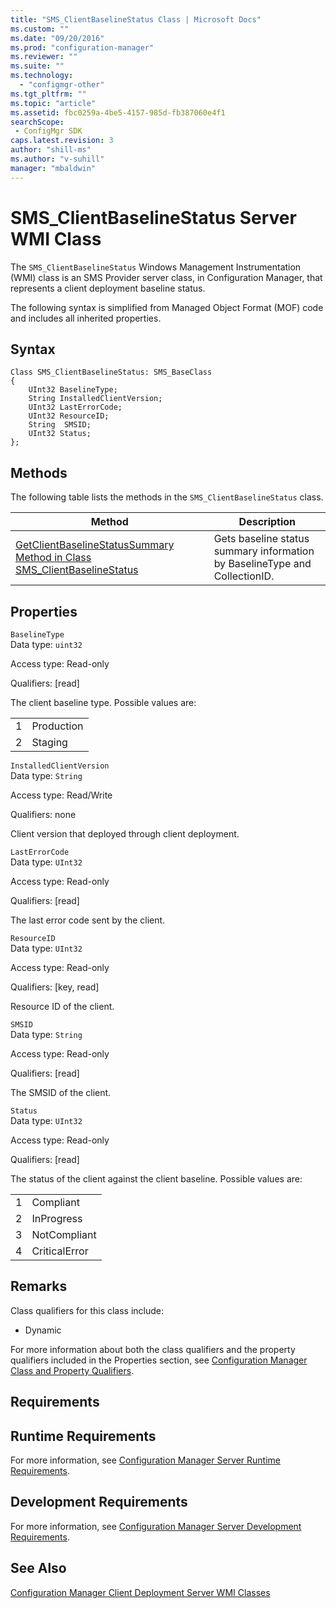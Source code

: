 ```yaml
---
title: "SMS_ClientBaselineStatus Class | Microsoft Docs"
ms.custom: ""
ms.date: "09/20/2016"
ms.prod: "configuration-manager"
ms.reviewer: ""
ms.suite: ""
ms.technology:
  - "configmgr-other"
ms.tgt_pltfrm: ""
ms.topic: "article"
ms.assetid: fbc0259a-4be5-4157-985d-fb387060e4f1searchScope: - ConfigMgr SDK
caps.latest.revision: 3
author: "shill-ms"
ms.author: "v-suhill"
manager: "mbaldwin"
---
```

# SMS_ClientBaselineStatus Server WMI Class
The `SMS_ClientBaselineStatus` Windows Management Instrumentation (WMI) class is an SMS Provider server class, in Configuration Manager, that represents a client deployment baseline status.  

 The following syntax is simplified from Managed Object Format (MOF) code and includes all inherited properties.  

## Syntax  

```  
Class SMS_ClientBaselineStatus: SMS_BaseClass  
{  
    UInt32 BaselineType;  
    String InstalledClientVersion;  
    UInt32 LastErrorCode;      
    UInt32 ResourceID;  
    String  SMSID;  
    UInt32 Status;  
};  

```  

## Methods  
 The following table lists the methods in the `SMS_ClientBaselineStatus` class.  

|Method|Description|  
|------------|-----------------|  
|[GetClientBaselineStatusSummary Method in Class SMS_ClientBaselineStatus](../../../../../develop/reference/core/clients/deploy/getclientbaselinestatussummary-method-in-class-sms_clientbaselinestatus.md)|Gets baseline status summary information by BaselineType and CollectionID.|  

## Properties  
 `BaselineType`  
 Data type: `uint32`  

 Access type: Read-only  

 Qualifiers: [read]  

 The client baseline type. Possible values are:  

|||  
|-|-|  
|1|Production|  
|2|Staging|  

 `InstalledClientVersion`  
 Data type: `String`  

 Access type: Read/Write  

 Qualifiers: none  

 Client version that deployed through client deployment.  

 `LastErrorCode`  
 Data type: `UInt32`  

 Access type: Read-only  

 Qualifiers: [read]  

 The last error code sent by the client.  

 `ResourceID`  
 Data type: `UInt32`  

 Access type: Read-only  

 Qualifiers: [key, read]  

 Resource ID of the client.  

 `SMSID`  
 Data type: `String`  

 Access type: Read-only  

 Qualifiers: [read]  

 The SMSID of the client.  

 `Status`  
 Data type: `UInt32`  

 Access type: Read-only  

 Qualifiers: [read]  

 The status of the client against the client baseline. Possible values are:  

|||  
|-|-|  
|1|Compliant|  
|2|InProgress|  
|3|NotCompliant|  
|4|CriticalError|  

## Remarks  
 Class qualifiers for this class include:  

-   Dynamic  

 For more information about both the class qualifiers and the property qualifiers included in the Properties section, see [Configuration Manager Class and Property Qualifiers](../../../../../develop/reference/misc/class-and-property-qualifiers.md).  

## Requirements  

## Runtime Requirements  
 For more information, see [Configuration Manager Server Runtime Requirements](../../../../../develop/core/reqs/server-runtime-requirements.md).  

## Development Requirements  
 For more information, see [Configuration Manager Server Development Requirements](../../../../../develop/core/reqs/server-development-requirements.md).  

## See Also  
 [Configuration Manager Client Deployment Server WMI Classes](../../../../../develop/reference/core/clients/deploy/client-deployment-server-wmi-classes.md)
